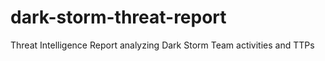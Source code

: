 # dark-storm-threat-report
Threat Intelligence Report analyzing Dark Storm Team activities and TTPs
